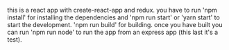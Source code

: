 this is a react app with create-react-app and redux. you have to run 'npm install' for installing the dependencies and 'npm run start' or 'yarn start' to start the development. 'npm run build' for building. once you have built you can run 'npm run node' to run the app from an express app (this last it's a test).
